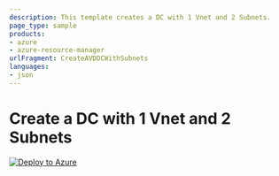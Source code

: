 ```yaml
---
description: This template creates a DC with 1 Vnet and 2 Subnets.
page_type: sample
products:
- azure
- azure-resource-manager
urlFragment: CreateAVDDCWithSubnets
languages:
- json
---
```

# Create a DC with 1 Vnet and 2 Subnets
[![Deploy to Azure](https://aka.ms/deploytoazurebutton)](https://portal.azure.com/#create/Microsoft.Template/uri/https%3A%2F%2Fraw.githubusercontent.com%2FSpiderkilla%2FAVDPublic%2Fmain%2FTemplates%2FCreateAVDDCWithSubnets.json)
